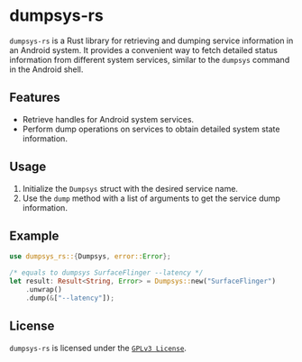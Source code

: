 # dumpsys-rs

`dumpsys-rs` is a Rust library for retrieving and dumping service information in an Android system. It provides a convenient way to fetch detailed status information from different system services, similar to the `dumpsys` command in the Android shell.

## Features

- Retrieve handles for Android system services.
- Perform dump operations on services to obtain detailed system state information.

## Usage

1. Initialize the `Dumpsys` struct with the desired service name.
2. Use the `dump` method with a list of arguments to get the service dump information.

## Example

```rust
use dumpsys_rs::{Dumpsys, error::Error};

/* equals to dumpsys SurfaceFlinger --latency */
let result: Result<String, Error> = Dumpsys::new("SurfaceFlinger")
    .unwrap()
    .dump(&["--latency"]);
```

## License

`dumpsys-rs` is licensed under the [`GPLv3 License`](LICENSE).
